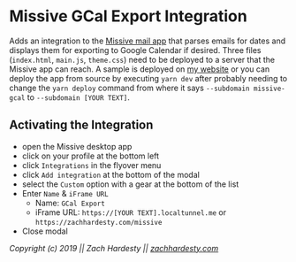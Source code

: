 # Missive GCal Export Integration

Adds an integration to the [Missive mail app](https://missiveapp.com/) that parses emails for dates
and displays them for exporting to Google Calendar if desired. Three files (`index.html`, `main.js`,
`theme.css`) need to be deployed to a server that the Missive app can reach. A sample is deployed
on [my website](https://zachhardesty.com/missive) or you can deploy the app from source by executing `yarn
dev` after probably needing to change the `yarn deploy` command from where it says `--subdomain
missive-gcal` to `--subdomain [YOUR TEXT]`.

## Activating the Integration

- open the Missive desktop app
- click on your profile at the bottom left
- click `Integrations` in the flyover menu
- click `Add integration` at the bottom of the modal
- select the `Custom` option with a gear at the bottom of the list
- Enter `Name` & `iFrame URL`
  - Name: `GCal Export`
  - iFrame URL: `https://[YOUR TEXT].localtunnel.me` or `https://zachhardesty.com/missive`
- Close modal

*Copyright (c) 2019 || Zach Hardesty || [zachhardesty.com](http://zachhardesty.com)*
